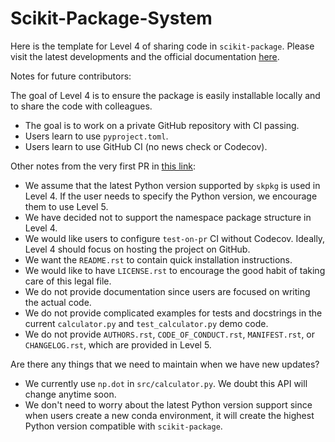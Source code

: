 # Scikit-Package-System

Here is the template for Level 4 of sharing code in `scikit-package`. Please visit the latest developments and the official documentation [here](https://github.com/Billingegroup/scikit-package).

Notes for future contributors:

The goal of Level 4 is to ensure the package is easily installable locally and to share the code with colleagues.

* The goal is to work on a private GitHub repository with CI passing.
* Users learn to use `pyproject.toml`.
* Users learn to use GitHub CI (no news check or Codecov).

Other notes from the very first PR in [this link](https://github.com/Billingegroup/scikit-package-system/pull/2):

- We assume that the latest Python version supported by `skpkg` is used in Level 4. If the user needs to specify the Python version, we encourage them to use Level 5.
- We have decided not to support the namespace package structure in Level 4.
- We would like users to configure `test-on-pr` CI without Codecov. Ideally, Level 4 should focus on hosting the project on GitHub.
- We want the `README.rst` to contain quick installation instructions.
- We would like to have `LICENSE.rst` to encourage the good habit of taking care of this legal file.
- We do not provide documentation since users are focused on writing the actual code.
- We do not provide complicated examples for tests and docstrings in the current `calculator.py` and `test_calculator.py` demo code.
- We do not provide `AUTHORS.rst`, `CODE_OF_CONDUCT.rst`, `MANIFEST.rst`, or `CHANGELOG.rst`, which are provided in Level 5.

Are there any things that we need to maintain when we have new updates?

- We currently use `np.dot` in `src/calculator.py`. We doubt this API will change anytime soon.
- We don't need to worry about the latest Python version support since when users create a new conda environment, it will create the highest Python version compatible with `scikit-package`.
